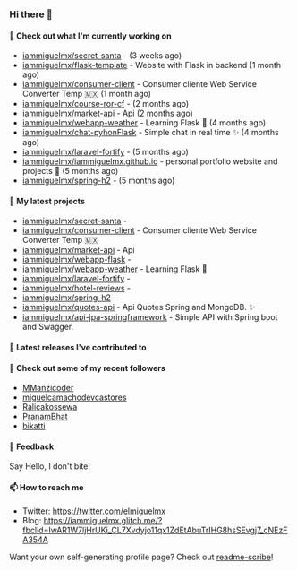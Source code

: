 ### Hi there 👋

#### 👷 Check out what I'm currently working on

- [iammiguelmx/secret-santa](https://github.com/iammiguelmx/secret-santa) -  (3 weeks ago)
- [iammiguelmx/flask-template](https://github.com/iammiguelmx/flask-template) - Website with Flask in backend  (1 month ago)
- [iammiguelmx/consumer-client](https://github.com/iammiguelmx/consumer-client) - Consumer cliente Web Service Converter Temp 🇲🇽 (1 month ago)
- [iammiguelmx/course-ror-cf](https://github.com/iammiguelmx/course-ror-cf) -  (2 months ago)
- [iammiguelmx/market-api](https://github.com/iammiguelmx/market-api) - Api  (2 months ago)
- [iammiguelmx/webapp-weather](https://github.com/iammiguelmx/webapp-weather) - Learning Flask 🚀 (4 months ago)
- [iammiguelmx/chat-pyhonFlask](https://github.com/iammiguelmx/chat-pyhonFlask) - Simple chat in real time  ✨ (4 months ago)
- [iammiguelmx/laravel-fortify](https://github.com/iammiguelmx/laravel-fortify) -  (5 months ago)
- [iammiguelmx/iammiguelmx.github.io](https://github.com/iammiguelmx/iammiguelmx.github.io) - personal portfolio website and projects 👀 (5 months ago)
- [iammiguelmx/spring-h2](https://github.com/iammiguelmx/spring-h2) -  (5 months ago)

#### 🌱 My latest projects

- [iammiguelmx/secret-santa](https://github.com/iammiguelmx/secret-santa) - 
- [iammiguelmx/consumer-client](https://github.com/iammiguelmx/consumer-client) - Consumer cliente Web Service Converter Temp 🇲🇽
- [iammiguelmx/market-api](https://github.com/iammiguelmx/market-api) - Api 
- [iammiguelmx/webapp-flask](https://github.com/iammiguelmx/webapp-flask) - 
- [iammiguelmx/webapp-weather](https://github.com/iammiguelmx/webapp-weather) - Learning Flask 🚀
- [iammiguelmx/laravel-fortify](https://github.com/iammiguelmx/laravel-fortify) - 
- [iammiguelmx/hotel-reviews](https://github.com/iammiguelmx/hotel-reviews) - 
- [iammiguelmx/spring-h2](https://github.com/iammiguelmx/spring-h2) - 
- [iammiguelmx/quotes-api](https://github.com/iammiguelmx/quotes-api) - Api Quotes Spring and MongoDB. ✨
- [iammiguelmx/api-jpa-springframework](https://github.com/iammiguelmx/api-jpa-springframework) - Simple API with Spring boot and Swagger.

#### 🔭 Latest releases I've contributed to


#### 👯 Check out some of my recent followers

- [MManzicoder](https://github.com/MManzicoder)
- [miguelcamachodevcastores](https://github.com/miguelcamachodevcastores)
- [Ralicakossewa](https://github.com/Ralicakossewa)
- [PranamBhat](https://github.com/PranamBhat)
- [bikatti](https://github.com/bikatti)

#### 💬 Feedback

Say Hello, I don't bite!

#### 📫 How to reach me

- Twitter: https://twitter.com/elmiguelmx
- Blog: https://iammiguelmx.glitch.me/?fbclid=IwAR1W7ljHrUKi_CL7Xvdyjo11qx1ZdEtAbuTrIHG8hsSEvgj7_cNEzFA354A

Want your own self-generating profile page? Check out [readme-scribe](https://github.com/muesli/readme-scribe)!
